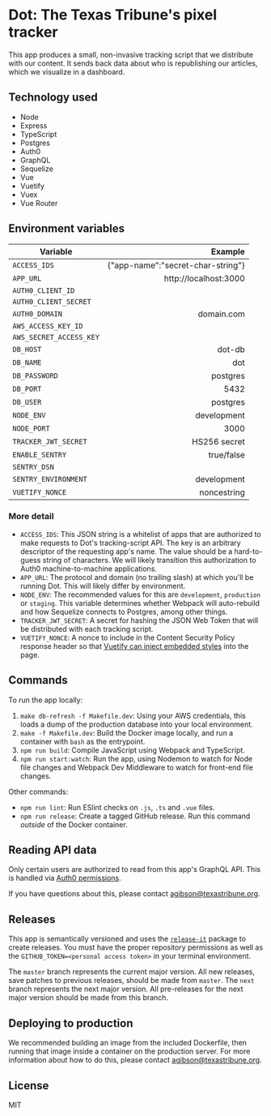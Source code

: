 # Dot: The Texas Tribune's pixel tracker

This app produces a small, non-invasive tracking script that we distribute with our content. It sends back data about who is republishing our articles, which we visualize in a dashboard.

## Technology used

- Node
- Express
- TypeScript
- Postgres
- Auth0
- GraphQL
- Sequelize
- Vue
- Vuetify
- Vuex
- Vue Router

## Environment variables

| Variable                |                           Example |
| ----------------------- | --------------------------------: |
| `ACCESS_IDS`            | {"app-name":"secret-char-string"} |
| `APP_URL`               |             http://localhost:3000 |
| `AUTH0_CLIENT_ID`       |                                   |
| `AUTH0_CLIENT_SECRET`   |                                   |
| `AUTH0_DOMAIN`          |                        domain.com |
| `AWS_ACCESS_KEY_ID`     |                                   |
| `AWS_SECRET_ACCESS_KEY` |                                   |
| `DB_HOST`               |                            dot-db |
| `DB_NAME`               |                               dot |
| `DB_PASSWORD`           |                          postgres |
| `DB_PORT`               |                              5432 |
| `DB_USER`               |                          postgres |
| `NODE_ENV`              |                       development |
| `NODE_PORT`             |                              3000 |
| `TRACKER_JWT_SECRET`    |                      HS256 secret |
| `ENABLE_SENTRY`         |                        true/false |
| `SENTRY_DSN`            |                                   |
| `SENTRY_ENVIRONMENT`    |                       development |
| `VUETIFY_NONCE`         |                       noncestring |

### More detail

- `ACCESS_IDS`: This JSON string is a whitelist of apps that are authorized to make requests to Dot's tracking-script API. The key is an arbitrary descriptor of the requesting app's name. The value should be a hard-to-guess string of characters. We will likely transition this authorization to Auth0 machine-to-machine applications.
- `APP_URL`: The protocol and domain (no trailing slash) at which you'll be running Dot. This will likely differ by environment.
- `NODE_ENV`: The recommended values for this are `development`, `production` or `staging`. This variable determines whether Webpack will auto-rebuild and how Sequelize connects to Postgres, among other things.
- `TRACKER_JWT_SECRET`: A secret for hashing the JSON Web Token that will be distributed with each tracking script.
- `VUETIFY_NONCE`: A nonce to include in the Content Security Policy response header so that [Vuetify can inject embedded styles](https://vuetifyjs.com/en/customization/th%C3%A8me/#csp-nonce) into the page.

## Commands

To run the app locally:

1. `make db-refresh -f Makefile.dev`: Using your AWS credentials, this loads a dump of the production database into your local environment.
2. `make -f Makefile.dev`: Build the Docker image locally, and run a container with `bash` as the entrypoint.
3. `npm run build`: Compile JavaScript using Webpack and TypeScript.
4. `npm run start:watch`: Run the app, using Nodemon to watch for Node file changes and Webpack Dev Middleware to watch for front-end file changes.

Other commands:

- `npm run lint`: Run ESlint checks on `.js`, `.ts` and `.vue` files.
- `npm run release`: Create a tagged GitHub release. Run this command _outside_ of the Docker container.

## Reading API data

Only certain users are authorized to read from this app's GraphQL API. This is handled via [Auth0 permissions](https://auth0.com/docs/authorization/guides/manage-permissions).

If you have questions about this, please contact agibson@texastribune.org.

## Releases

This app is semantically versioned and uses the [`release-it`](https://github.com/release-it/release-it) package to create releases. You must have the proper repository permissions as well as the `GITHUB_TOKEN=<personal access token>` in your terminal environment.

The `master` branch represents the current major version. All new releases, save patches to previous releases, should be made from `master`. The `next` branch represents the next major version. All pre-releases for the next major version should be made from this branch.

## Deploying to production

We recommended building an image from the included Dockerfile, then running that image inside a container on the production server. For more information about how to do this, please contact agibson@texastribune.org.

## License

MIT
